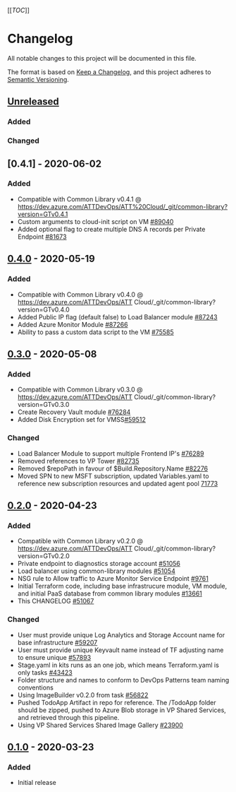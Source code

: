 [[_TOC_]]
# Changelog
All notable changes to this project will be documented in this file.

The format is based on [Keep a Changelog](https://keepachangelog.com/en/1.0.0/),
and this project adheres to [Semantic Versioning](https://semver.org/spec/v2.0.0.html).

## [Unreleased]

### Added

### Changed

## [0.4.1] - 2020-06-02
### Added
- Compatible with Common Library v0.4.1 @ https://dev.azure.com/ATTDevOps/ATT%20Cloud/_git/common-library?version=GTv0.4.1
- Custom arguments to cloud-init script on VM [#89040](https://dev.azure.com/ATTDevOps/ATT%20Cloud/_workitems/edit/89040)
- Added optional flag to create multiple DNS A records per Private Endpoint [#81673](https://dev.azure.com/ATTDevOps/ATT%20Cloud/_workitems/edit/81673)

## [0.4.0] - 2020-05-19
### Added
- Compatible with Common Library v0.4.0 @ https://dev.azure.com/ATTDevOps/ATT Cloud/_git/common-library?version=GTv0.4.0
- Added Public IP flag (default false) to Load Balancer module [#87243](https://dev.azure.com/ATTDevOps/06a79111-55ca-40be-b4ff-0982bd47e87c/_workitems/edit/87243)
- Added Azure Monitor Module [#87266](https://dev.azure.com/ATTDevOps/ATT%20Cloud/_workitems/edit/87266)
- Ability to pass a custom data script to the VM [#75585](https://dev.azure.com/ATTDevOps/ATT%20Cloud/_workitems/edit/75585)


## [0.3.0] - 2020-05-08
### Added
- Compatible with Common Library v0.3.0 @ https://dev.azure.com/ATTDevOps/ATT Cloud/_git/common-library?version=GTv0.3.0
- Create Recovery Vault module [#76284](https://dev.azure.com/ATTDevOps/ATT%20Cloud/_workitems/edit/76284)
- Added Disk Encryption set for VMSS[#59512](https://dev.azure.com/ATTDevOps/06a79111-55ca-40be-b4ff-0982bd47e87c/_workitems/edit/59512)

### Changed
- Load Balancer Module to support multiple Frontend IP's [#76289](https://dev.azure.com/ATTDevOps/ATT%20Cloud/_workitems/edit/76289)
- Removed references to VP Tower [#82735](https://dev.azure.com/ATTDevOps/ATT%20Cloud/_workitems/edit/82735)
- Removed $repoPath in favour of $Build.Repository.Name [#82276](https://dev.azure.com/ATTDevOps/ATT%20Cloud/_workitems/edit/82276)
- Moved SPN to new MSFT subscription, updated Variables.yaml to reference new subscription resources and updated agent pool [71773](https://dev.azure.com/ATTDevOps/ATT%20Cloud/_workitems/edit/71773)

## [0.2.0] - 2020-04-23
### Added
- Compatible with Common Library v0.2.0 @ https://dev.azure.com/ATTDevOps/ATT Cloud/_git/common-library?version=GTv0.2.0
- Private endpoint to diagnostics storage account [#51056](https://dev.azure.com/ATTDevOps/ATT%20Cloud/_workitems/edit/51056)
- Load balancer using common-library modules [#51054](https://dev.azure.com/ATTDevOps/ATT%20Cloud/_workitems/edit/51054)
- NSG rule to Allow traffic to Azure Monitor Service Endpoint [#9761](https://dev.azure.com/ATTDevOps/ATT%20Cloud/_workitems/edit/9761)
- Initial Terraform code, including base infrastrucure module, VM module, and initial PaaS database from common library modules [#13661](https://dev.azure.com/ATTDevOps/ATT%20Cloud/_workitems/edit/13661)
- This CHANGELOG [#51067](https://dev.azure.com/ATTDevOps/ATT%20Cloud/_workitems/edit/51067)

### Changed

- User must provide unique Log Analytics and Storage Account name for base infrastructure  [#59207](https://dev.azure.com/ATTDevOps/ATT%20Cloud/_workitems/edit/59207)
- User must provide unique Keyvault name instead of TF adjusting name to ensure unique  [#57893](https://dev.azure.com/ATTDevOps/ATT%20Cloud/_workitems/edit/57893)
- Stage.yaml in kits runs as an one job, which means Terraform.yaml is only tasks [#43423](https://dev.azure.com/ATTDevOps/ATT%20Cloud/)
- Folder structure and names to conform to DevOps Patterns team naming conventions
- Using ImageBuilder v0.2.0 from task [#56822](https://dev.azure.com/ATTDevOps/ATT%20Cloud/_workitems/edit/56822)
- Pushed TodoApp Artifact in repo for reference. The /TodoApp folder should be zipped, pushed to Azure Blob storage in VP Shared Services, and retrieved through this pipeline.
- Using VP Shared Services Shared Image Gallery [#23900](https://dev.azure.com/ATTDevOps/ATT%20Cloud/_workitems/edit/23900)

## [0.1.0] - 2020-03-23
### Added
- Initial release

[Unreleased]: https://dev.azure.com/ATTDevOps/ATT%20Cloud/_git/jumpstart-vm
[0.1.0]: https://dev.azure.com/ATTDevOps/ATT%20Cloud/_git/jumpstart-vm?version=GTv0.1
[0.2.0]: https://dev.azure.com/ATTDevOps/ATT%20Cloud/_git/jumpstart-vm?version=GTv0.2.0
[0.3.0]: https://dev.azure.com/ATTDevOps/ATT%20Cloud/_git/jumpstart-vm?version=GTv0.3.0
[0.4.0]: https://dev.azure.com/ATTDevOps/ATT%20Cloud/_git/jumpstart-vm?version=GTv0.3.0